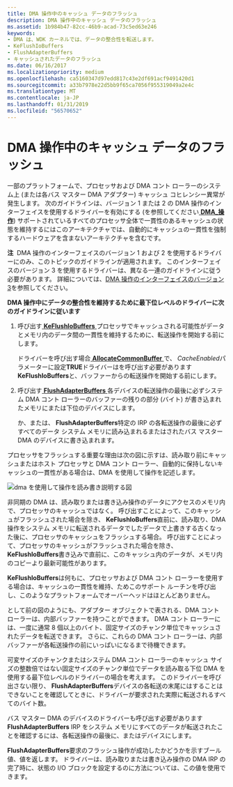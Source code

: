 ```yaml
---
title: DMA 操作中のキャッシュ データのフラッシュ
description: DMA 操作中のキャッシュ データのフラッシュ
ms.assetid: 1b984b47-82cc-46b9-acad-73c5ed63e246
keywords:
- DMA は、WDK カーネルでは、データの整合性を転送します。
- KeFlushIoBuffers
- FlushAdapterBuffers
- キャッシュされたデータのフラッシュ
ms.date: 06/16/2017
ms.localizationpriority: medium
ms.openlocfilehash: ca5160347d97edd817c43e2df691acf9491420d1
ms.sourcegitcommit: a33b7978e22d5bb9f65ca7056f955319049a2e4c
ms.translationtype: MT
ms.contentlocale: ja-JP
ms.lasthandoff: 01/31/2019
ms.locfileid: "56570652"
---
```

# <a name="flushing-cached-data-during-dma-operations"></a>DMA 操作中のキャッシュ データのフラッシュ





一部のプラットフォームで、プロセッサおよび DMA コント ローラーのシステム上 (または各バス マスター DMA アダプター) キャッシュ コヒレンシー異常が発生します。 次のガイドラインは、バージョン 1 または 2 の DMA 操作のインターフェイスを使用するドライバーを有効にする (を参照してください[ **DMA\_操作**](https://msdn.microsoft.com/library/windows/hardware/ff544071)) サポートされているすべてのプロセッサ全体で一貫性のあるキャッシュの状態を維持するにはこのアーキテクチャでは、自動的にキャッシュの一貫性を強制するハードウェアを含まないアーキテクチャを含むです。

**注**  DMA 操作のインターフェイスのバージョン 1 および 2 を使用するドライバーにのみ、このトピックのガイドラインが適用されます。 このインターフェイスのバージョン 3 を使用するドライバーは、異なる一連のガイドラインに従う必要があります。 詳細については、[DMA 操作のインターフェイスのバージョン 3](version-3-of-the-dma-operations-interface.md)を参照してください。

 

**DMA 操作中にデータの整合性を維持するために最下位レベルのドライバーに次のガイドラインに従います**

1.  呼び出す[ **KeFlushIoBuffers** ](https://msdn.microsoft.com/library/windows/hardware/ff552041)プロセッサでキャッシュされる可能性がデータとメモリ内のデータ間の一貫性を維持するために、転送操作を開始する前にします。

    ドライバーを呼び出す場合[ **AllocateCommonBuffer** ](https://msdn.microsoft.com/library/windows/hardware/ff540575)で、 *CacheEnabled*パラメーターに設定**TRUE**ドライバーはを呼び出す必要があります**KeFlushIoBuffers**と、バッファーからの転送操作を開始する前にします。

2.  呼び出す[ **FlushAdapterBuffers** ](https://msdn.microsoft.com/library/windows/hardware/ff545917)各デバイスの転送操作の最後に必ずシステム DMA コント ローラーのバッファーの残りの部分 (バイト) が書き込まれたメモリにまたは下位のデバイスにします。

    か、または、 **FlushAdapterBuffers**特定の IRP の各転送操作の最後に必ずすべてのデータ システム メモリに読み込まれるまたはされたバス マスター DMA のデバイスに書き込まれます。

プロセッサをフラッシュする重要な理由は次の図に示すは、読み取り前にキャッシュまたはホスト プロセッサと DMA コント ローラー、自動的に保持しないキャッシュの一貫性がある場合は、DMA を使用して操作を記述します。

![dma を使用して操作を読み書き説明する図](images/16cchdma.png)

非同期の DMA は、読み取りまたは書き込み操作のデータにアクセスのメモリ内で、プロセッサのキャッシュではなく。 呼び出すことによって、このキャッシュがフラッシュされた場合を除き、 **KeFlushIoBuffers**直前に、読み取り、DMA 操作をシステム メモリに転送されるデータでしたデータで上書きする古くなった後に、プロセッサのキャッシュをフラッシュする場合。 呼び出すことによって、プロセッサのキャッシュがフラッシュされた場合を除き、 **KeFlushIoBuffers**書き込みで直前に、このキャッシュ内のデータが、メモリ内のコピーより最新可能性があります。

**KeFlushIoBuffers**は何もに、プロセッサおよび DMA コント ローラーを使用する場合は、キャッシュの一貫性を維持、ためこのサポート ルーチンを呼び出し、このようなプラットフォームでオーバーヘッドはほとんどありません。

として前の図のようにも、アダプター オブジェクトで表される、DMA コント ローラーは、内部バッファーを持つことができます。 DMA コント ローラーには、一度に通常 8 個以上のバイト、固定サイズのチャンク単位でキャッシュされたデータを転送できます。 さらに、これらの DMA コント ローラーは、内部バッファーが各転送操作の前にいっぱいになるまで待機できます。

可変サイズのチャンクまたはシステム DMA コント ローラーのキャッシュ サイズの整数倍ではない固定サイズのチャンク単位でデータを読み取る下位 DMA を使用する最下位レベルのドライバーの場合を考えます。 このドライバーを呼び出さない限り、 **FlushAdapterBuffers**デバイスの各転送の末尾にはすることはできないことを確認してときに、ドライバーが要求された実際に転送されるすべてのバイト数。

バス マスター DMA のデバイスのドライバーも呼び出す必要があります**FlushAdapterBuffers** IRP をシステム メモリにすべてのデータが転送されたことを確認するには、各転送操作の最後に、またはデバイスにします。

**FlushAdapterBuffers**要求のフラッシュ操作が成功したかどうかを示すブール値、値を返します。 ドライバーは、読み取りまたは書き込み操作の DMA IRP の完了時に、状態の I/O ブロックを設定するのに方法については、この値を使用できます。

 

 




